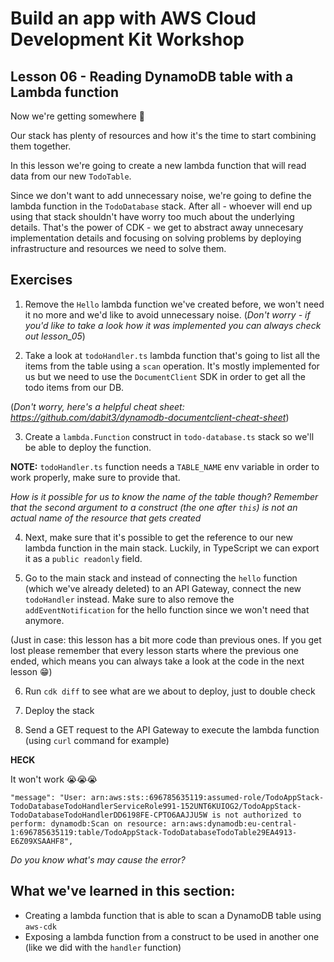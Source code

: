 # Build an app with AWS Cloud Development Kit Workshop

## Lesson 06 - Reading DynamoDB table with a Lambda function

Now we're getting somewhere 🎉

Our stack has plenty of resources and how it's the time to start combining them together.

In this lesson we're going to create a new lambda function that will read data from our new `TodoTable`.

Since we don't want to add unnecessary noise, we're going to define the lambda function in the `TodoDatabase` stack. After all - whoever will end up using that stack shouldn't have worry too much about the underlying details. That's the power of CDK - we get to abstract away unnecesary implementation details and focusing on solving problems by deploying infrastructure and resources we need to solve them.

## Exercises

1. Remove the `Hello` lambda function we've created before, we won't need it no more and we'd like to avoid unnecessary noise. (_Don't worry - if you'd like to take a look how it was implemented you can always check out lesson_05_)

2. Take a look at `todoHandler.ts` lambda function that's going to list all the items from the table using a `scan` operation. It's mostly implemented for us but we need to use the `DocumentClient` SDK in order to get all the todo items from our DB.

(_Don't worry, here's a helpful cheat sheet: https://github.com/dabit3/dynamodb-documentclient-cheat-sheet_)

3. Create a `lambda.Function` construct in `todo-database.ts` stack so we'll be able to deploy the function.

**NOTE:** `todoHandler.ts` function needs a `TABLE_NAME` env variable in order to work properly, make sure to provide that.

_How is it possible for us to know the name of the table though? Remember that the second argument to a construct (the one after `this`) is not an actual name of the resource that gets created_

4. Next, make sure that it's possible to get the reference to our new lambda function in the main stack. Luckily, in TypeScript we can export it as a `public readonly` field.

5. Go to the main stack and instead of connecting the `hello` function (which we've already deleted) to an API Gateway, connect the new `todoHandler` instead. Make sure to also remove the `addEventNotification` for the hello function since we won't need that anymore.

(Just in case: this lesson has a bit more code than previous ones. If you get lost please remember that every lesson starts where the previous one ended, which means you can always take a look at the code in the next lesson 😁)

6. Run `cdk diff` to see what are we about to deploy, just to double check

7. Deploy the stack

8. Send a GET request to the API Gateway to execute the lambda function (using `curl` command for example)

**HECK**

It won't work 😭😭😭

```
"message": "User: arn:aws:sts::696785635119:assumed-role/TodoAppStack-TodoDatabaseTodoHandlerServiceRole991-152UNT6KUIOG2/TodoAppStack-TodoDatabaseTodoHandlerDD6198FE-CPTO6AAJJU5W is not authorized to perform: dynamodb:Scan on resource: arn:aws:dynamodb:eu-central-1:696785635119:table/TodoAppStack-TodoDatabaseTodoTable29EA4913-E6Z09XSAAHF8",
```

_Do you know what's may cause the error?_

## What we've learned in this section:

- Creating a lambda function that is able to scan a DynamoDB table using `aws-cdk`
- Exposing a lambda function from a construct to be used in another one (like we did with the `handler` function)
